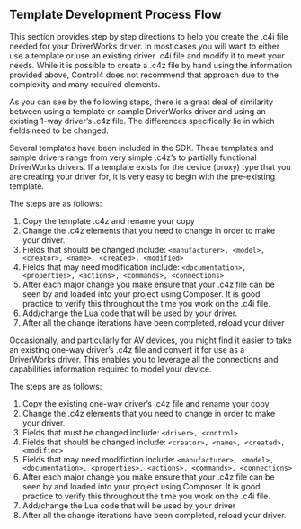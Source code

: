## Template Development Process Flow

This section provides step by step directions to help you create the .c4i file needed for your DriverWorks driver.  In most cases you will want to either use a template or use an existing driver .c4i file and modify it to meet your needs.  While it is possible to create a .c4z file by hand using the information provided above, Control4 does not recommend that approach due to the complexity and many required elements.

As you can see by the following steps, there is a great deal of similarity between using a template or sample DriverWorks driver and using an existing 1-way driver’s .c4z file.  The differences specifically lie in which fields need to be changed.

Several templates have been included in the SDK.  These templates and sample drivers range from very simple .c4z’s to partially functional DriverWorks drivers.  If a template exists for the device (proxy) type that you are creating your driver for, it is very easy to begin with the pre-existing template.

The steps are as follows:

1. Copy the template .c4z and rename your copy
2. Change the .c4z elements that you need to change in order to make your driver.
3. Fields that should be changed include: `<manufacturer>, <model>, <creator>, <name>, <created>, <modified>`
4. Fields that may need modification include: `<documentation>, <properties>, <actions>, <commands>, <connections>`
5. After each major change you make ensure that your .c4z file can be seen by and loaded into your project using Composer. It is good practice to verify this throughout the time you work on the .c4i file.
6. Add/change the Lua code that will be used by your driver.
7. After all the change iterations have been completed, reload your driver 


Occasionally, and particularly for AV devices, you might find it easier to take an existing one-way driver’s .c4z file and convert it for use as a DriverWorks driver.  This enables you to leverage all the connections and capabilities information required to model your device.

The steps are as follows:

1. Copy the existing one-way driver’s .c4z file and rename your copy
2. Change the .c4z elements that you need to change in order to make your driver.
3. Fields that must be changed include: `<driver>, <control>`
4. Fields that should be changed include: `<creator>, <name>, <created>, <modified>`
5. Fields that may need modifiction include: `<manufacturer>, <model>, <documentation>, <properties>, <actions>, <commands>, <connections>`
6. After each major change you make ensure that your .c4z file can be seen by and loaded into your project using Composer. It is good practice to verify this throughout the time you work on the .c4i file.
7. Add/change the Lua code that will be used by your driver
8. After all the change iterations have been completed, reload your driver.